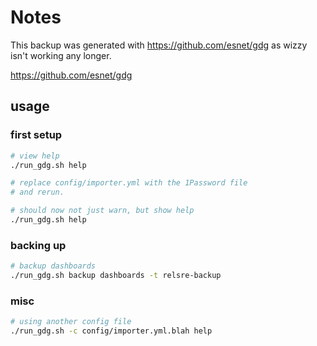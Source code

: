 # Notes

This backup was generated with https://github.com/esnet/gdg as wizzy isn't working any longer.

https://github.com/esnet/gdg

## usage

### first setup

```bash
# view help
./run_gdg.sh help

# replace config/importer.yml with the 1Password file
# and rerun.

# should now not just warn, but show help
./run_gdg.sh help
```

### backing up

```bash
# backup dashboards
./run_gdg.sh backup dashboards -t relsre-backup

```

### misc

```bash
# using another config file
./run_gdg.sh -c config/importer.yml.blah help
```
